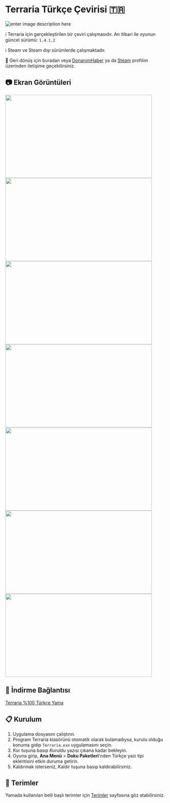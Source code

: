 

# Terraria Türkçe Çevirisi :tr:
![enter image description here](https://terraria.org/assets/logo-203e9bcd9af6ac8193d8b185aa64b8c8.png)

:information_source: Terraria için gerçekleştirilen bir çeviri çalışmasıdır. An itibari ile oyunun güncel sürümü: `1.4.1.2`

:information_source: Steam ve Steam dışı sürümlerde çalışmaktadır.


:envelope_with_arrow: Geri dönüş için buradan veya [DonanımHaber](https://forum.donanimhaber.com/profil/794792#!/) ya da [Steam](https://steamcommunity.com/id/qabriel99) profilim üzerinden iletişime geçebilirsiniz.

## :camera: Ekran Görüntüleri
<img src="https://i.imgur.com/pdPlBov.jpg" width="460" height="260"/> <img src="https://i.imgur.com/Ysjqht4.jpg" width="460" height="260"/> <img src="https://i.imgur.com/fWI0Tfb.jpg" width="460" height="260"/>
<img src="https://i.imgur.com/vGYX5RH.jpg" width="460" height="260"/> <img src="https://i.imgur.com/DfSdtVD.jpg" width="460" height="260"/> <img src="https://i.imgur.com/HeiXyHJ.jpg" width="460" height="260"/> <img src="https://i.imgur.com/OfJLtE9.jpg" width="460" height="260"/>

## :floppy_disk: İndirme Bağlantısı 
[Terraria %100 Türkçe Yama](https://github.com/qabRieL99/TerrariaTurkish/releases/download/v1.0/Terraria.Turkce.Yama.exe)

## :clipboard: Kurulum
 1. Uygulama dosyasını çalıştırın.
 2. Program Terraria klasörünü otomatik olarak bulamadıysa, kurulu olduğu konuma gidip `Terraria.exe` uygulamasını seçin.
 3. Kur tuşuna basıp *Kuruldu* yazısı çıkana kadar bekleyin.
 4. Oyuna girip, **Ana Menü** > **Doku Paketleri**'nden Türkçe yazı tipi eklentisini etkin duruma getirin.
 5. Kaldırmak isterseniz, Kaldır tuşuna basıp kaldırabilirsiniz.
 
## :pushpin: Terimler
Yamada kullanılan belli başlı terimler için [Terimler](Terimler.md) sayfasına göz atabilirsiniz.

